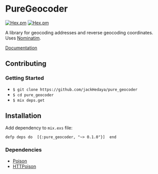 # PureGeocoder

[![Hex.pm](https://img.shields.io/hexpm/v/pure_geocoder.svg)](https://hex.pm/hexpm/v/pure_geocoder)
[![Hex.pm](https://img.shields.io/hexpm/dt/pure_geocoder.svg)](https://hex.pm/hexpm/dt/pure_geocoder)

A library for geocoding addresses and reverse geocoding coordinates. Uses <a href="https://github.com/openstreetmap/Nominatim">Nominatim</a>.

<a href="hexdocs.pm/pure_geocoder/">Documentation</a>

## Contributing
### Getting Started
+ `$ git clone https://github.com/jackHedaya/pure_geocoder`
+ `$ cd pure_geocoder`
+ `$ mix deps.get`

## Installation
Add dependency to `mix.exs` file:

`defp deps do 
   [{:pure_geocoder, "~> 0.1.0"}] 
end`

### Dependencies
+ <a href="https://github.com/devinus/poison">Poison</a>
+ <a href="https://github.com/edgurgel/httpoison">HTTPoison</a>
